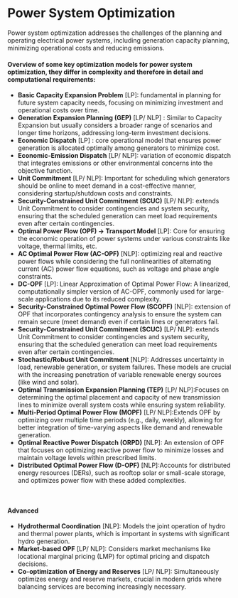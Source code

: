 # Power System Optimization

Power system optimization addresses the challenges of the planning and operating electrical power systems, including generation capacity planning, minimizing operational costs and reducing emissions.  

#### Overview of some key optimization models for power system optimization, they differ in complexity and therefore in detail and computational requirements:

- **Basic Capacity Expansion Problem** [LP]: fundamental in planning for future system capacity needs, focusing on minimizing investment and operational costs over time.
- **Generation Expansion Planning (GEP)** [LP/ NLP] : Similar to Capacity Expansion but usually considers a broader range of scenarios and longer time horizons, addressing long-term investment decisions.
- **Economic Dispatch** [LP] : core operational model that ensures power generation is allocated optimally among generators to minimize cost.
- **Economic-Emission Dispatch** [LP/ NLP]: variation of economic dispatch that integrates emissions or other environmental concerns into the objective function.
- **Unit Commitment** [LP/ NLP]: Important for scheduling which generators should be online to meet demand in a cost-effective manner, considering startup/shutdown costs and constraints.
- **Security-Constrained Unit Commitment (SCUC)** [LP/ NLP]: extends Unit Commitment to consider contingencies and system security, ensuring that the scheduled generation can meet load requirements even after certain contingencies.
- **Optimal Power Flow (OPF) -> Transport Model** [LP]: Core for ensuring the economic operation of power systems under various constraints like voltage, thermal limits, etc.
- **AC Optimal Power Flow (AC-OPF)** [NLP]: optimizing real and reactive power flows while considering the full nonlinearities of alternating current (AC) power flow equations, such as voltage and phase angle constraints.
- **DC-OPF** [LP]: Linear Approximation of Optimal Power Flow: A linearized, computationally simpler version of AC-OPF, commonly used for large-scale applications due to its reduced complexity.
- **Security-Constrained Optimal Power Flow (SCOPF)** [NLP]: extension of OPF that incorporates contingency analysis to ensure the system can remain secure (meet demand) even if certain lines or generators fail.
- **Security-Constrained Unit Commitment (SCUC)** [LP/ NLP]: extends Unit Commitment to consider contingencies and system security, ensuring that the scheduled generation can meet load requirements even after certain contingencies.
- **Stochastic/Robust Unit Commitment** [NLP]: Addresses uncertainty in load, renewable generation, or system failures. These models are crucial with the increasing penetration of variable renewable energy sources (like wind and solar).
- **Optimal Transmission Expansion Planning (TEP)** [LP/ NLP]:Focuses on determining the optimal placement and capacity of new transmission lines to minimize overall system costs while ensuring system reliability.
- **Multi-Period Optimal Power Flow (MOPF)** [LP/ NLP]:Extends OPF by optimizing over multiple time periods (e.g., daily, weekly), allowing for better integration of time-varying aspects like demand and renewable generation.
- **Optimal Reactive Power Dispatch (ORPD)** [NLP]: An extension of OPF that focuses on optimizing reactive power flow to minimize losses and maintain voltage levels within prescribed limits.
- **Distributed Optimal Power Flow (D-OPF)** [NLP]:Accounts for distributed energy resources (DERs), such as rooftop solar or small-scale storage, and optimizes power flow with these added complexities.

<br>

#### Advanced

- **Hydrothermal Coordination** [NLP]: Models the joint operation of hydro and thermal power plants, which is important in systems with significant hydro generation.
- **Market-based OPF** [LP/ NLP]: Considers market mechanisms like locational marginal pricing (LMP) for optimal pricing and dispatch decisions.
- **Co-optimization of Energy and Reserves** [LP/ NLP]: Simultaneously optimizes energy and reserve markets, crucial in modern grids where balancing services are becoming increasingly necessary.